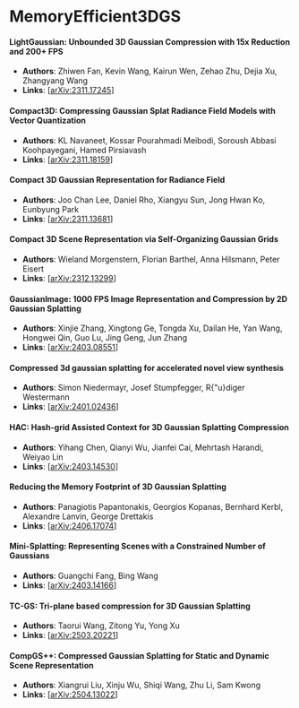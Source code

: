 # MemoryEfficient3DGS

#### LightGaussian: Unbounded 3D Gaussian Compression with 15x Reduction and 200+ FPS
- **Authors**: Zhiwen Fan, Kevin Wang, Kairun Wen, Zehao Zhu, Dejia Xu, Zhangyang Wang
- **Links**: [[arXiv:2311.17245](https://arxiv.org/abs/2311.17245)]

#### Compact3D: Compressing Gaussian Splat Radiance Field Models with Vector Quantization
- **Authors**: KL Navaneet, Kossar Pourahmadi Meibodi, Soroush Abbasi Koohpayegani, Hamed Pirsiavash
- **Links**: [[arXiv:2311.18159](https://arxiv.org/abs/2311.18159)]

#### Compact 3D Gaussian Representation for Radiance Field
- **Authors**: Joo Chan Lee, Daniel Rho, Xiangyu Sun, Jong Hwan Ko, Eunbyung Park
- **Links**: [[arXiv:2311.13681](https://arxiv.org/abs/2311.13681)]

#### Compact 3D Scene Representation via Self-Organizing Gaussian Grids
- **Authors**: Wieland Morgenstern, Florian Barthel, Anna Hilsmann, Peter Eisert
- **Links**: [[arXiv:2312.13299](https://arxiv.org/abs/2312.13299)]

#### GaussianImage: 1000 FPS Image Representation and Compression by 2D Gaussian Splatting
- **Authors**: Xinjie Zhang, Xingtong Ge, Tongda Xu, Dailan He, Yan Wang, Hongwei Qin, Guo Lu, Jing Geng, Jun Zhang
- **Links**: [[arXiv:2403.08551](https://arxiv.org/abs/2403.08551)]

#### Compressed 3d gaussian splatting for accelerated novel view synthesis
- **Authors**: Simon Niedermayr, Josef Stumpfegger, R{\"u}diger Westermann
- **Links**: [[arXiv:2401.02436](https://arxiv.org/abs/2401.02436)]

#### HAC: Hash-grid Assisted Context for 3D Gaussian Splatting Compression
- **Authors**: Yihang Chen, Qianyi Wu, Jianfei Cai, Mehrtash Harandi, Weiyao Lin
- **Links**: [[arXiv:2403.14530](https://arxiv.org/abs/2403.14530)]

#### Reducing the Memory Footprint of 3D Gaussian Splatting
- **Authors**: Panagiotis Papantonakis, Georgios Kopanas, Bernhard Kerbl, Alexandre Lanvin, George Drettakis
- **Links**: [[arXiv:2406.17074](https://arxiv.org/abs/2406.17074)]

#### Mini-Splatting: Representing Scenes with a Constrained Number of Gaussians
- **Authors**: Guangchi Fang, Bing Wang
- **Links**: [[arXiv:2403.14166](https://arxiv.org/abs/2403.14166)]

#### TC-GS: Tri-plane based compression for 3D Gaussian Splatting
- **Authors**: Taorui Wang, Zitong Yu, Yong Xu
- **Links**: [[arXiv:2503.20221](https://arxiv.org/abs/2503.20221)]

#### CompGS++: Compressed Gaussian Splatting for Static and Dynamic Scene Representation
- **Authors**: Xiangrui Liu, Xinju Wu, Shiqi Wang, Zhu Li, Sam Kwong
- **Links**: [[arXiv:2504.13022](https://arxiv.org/abs/2504.13022)]


